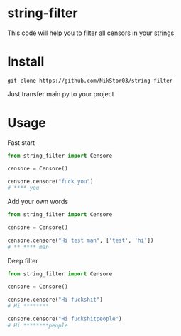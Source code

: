 # string-filter
This code will help you to filter all censors in your strings

# Install

`git clone https://github.com/NikStor03/string-filter`

Just transfer main.py to your project

# Usage

Fast start
```py
from string_filter import Censore

censore = Censore()

censore.censore("fuck you")
# **** you
```

Add your own words
```py
from string_filter import Censore

censore = Censore()

censore.censore("Hi test man", ['test', 'hi'])
# ** **** man
```

Deep filter
```py
from string_filter import Censore

censore = Censore()

censore.censore("Hi fuckshit")
# Hi ********

censore.censore("Hi fuckshitpeople")
# Hi ********people

```
